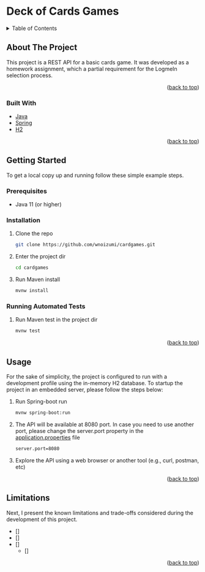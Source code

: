 # Deck of Cards Games

<div id="top"></div>


<!-- TABLE OF CONTENTS -->
<details>
  <summary>Table of Contents</summary>
  <ol>
    <li>
      <a href="#about-the-project">About The Project</a>
      <ul>
        <li><a href="#built-with">Built With</a></li>
      </ul>
    </li>
    <li>
      <a href="#getting-started">Getting Started</a>
      <ul>
        <li><a href="#prerequisites">Prerequisites</a></li>
        <li><a href="#installation">Installation</a></li>
      </ul>
    </li>
    <li><a href="#usage">Usage</a></li>
    <li><a href="#limitations">Limitations</a></li>
  </ol>
</details>



<!-- ABOUT THE PROJECT -->
## About The Project

This project is a REST API for a basic cards game.
It was developed as a homework assignment, which a partial requirement for the LogmeIn selection process.

<p align="right">(<a href="#top">back to top</a>)</p>

### Built With

* [Java](https://www.java.com/)
* [Spring](https://spring.io/)
* [H2](https://www.h2database.com/html/main.html)

<p align="right">(<a href="#top">back to top</a>)</p>



<!-- GETTING STARTED -->
## Getting Started

To get a local copy up and running follow these simple example steps.

### Prerequisites

* Java 11 (or higher)

### Installation

1. Clone the repo
   ```sh
   git clone https://github.com/wnoizumi/cardgames.git
   ```
2. Enter the project dir
   ```sh
   cd cardgames
   ```
3. Run Maven install
   ```sh
   mvnw install
   ```
   
### Running Automated Tests

1. Run Maven test in the project dir
   ```sh
   mvnw test
   ```
   
<p align="right">(<a href="#top">back to top</a>)</p>



<!-- USAGE -->
## Usage

For the sake of simplicity, the project is configured to run with a development profile using the in-memory H2 database. 
To startup the project in an embedded server, please follow the steps below:

1. Run Spring-boot run
   ```sh
   mvnw spring-boot:run
   ```
2. The API will be available at 8080 port. In case you need to use another port, please change the server.port property in the [application.properties](https://github.com/wnoizumi/cardgames/blob/main/src/main/resources/application.properties) file
   ```sh
   server.port=8080
   ```
3. Explore the API using  a web browser or another tool (e.g., curl, postman, etc)

<p align="right">(<a href="#top">back to top</a>)</p>


<!-- LIMITATIONS -->
## Limitations

Next, I present the known limitations and trade-offs considered during the development of this project. 

- [] 
- [] 
- [] 
    - [] 

<p align="right">(<a href="#top">back to top</a>)</p>

